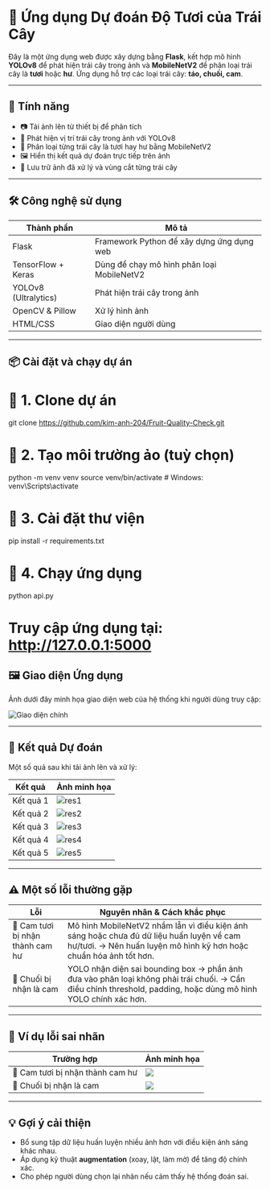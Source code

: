 # 🍎 Ứng dụng Dự đoán Độ Tươi của Trái Cây

Đây là một ứng dụng web được xây dựng bằng **Flask**, kết hợp mô hình **YOLOv8** để phát hiện trái cây trong ảnh và **MobileNetV2** để phân loại trái cây là **tươi** hoặc **hư**. Ứng dụng hỗ trợ các loại trái cây: **táo, chuối, cam**.

---

## 🚀 Tính năng

- 📷 Tải ảnh lên từ thiết bị để phân tích
- 🧠 Phát hiện vị trí trái cây trong ảnh với YOLOv8
- 🥭 Phân loại từng trái cây là tươi hay hư bằng MobileNetV2
- 🖼️ Hiển thị kết quả dự đoán trực tiếp trên ảnh
- 📁 Lưu trữ ảnh đã xử lý và vùng cắt từng trái cây

---

## 🛠 Công nghệ sử dụng

| Thành phần | Mô tả |
|-----------|-------|
| Flask | Framework Python để xây dựng ứng dụng web |
| TensorFlow + Keras | Dùng để chạy mô hình phân loại MobileNetV2 |
| YOLOv8 (Ultralytics) | Phát hiện trái cây trong ảnh |
| OpenCV & Pillow | Xử lý hình ảnh |
| HTML/CSS | Giao diện người dùng |

---

## 📦 Cài đặt và chạy dự án
# 🔢 1. Clone dự án
git clone https://github.com/kim-anh-204/Fruit-Quality-Check.git

# 🔢 2. Tạo môi trường ảo (tuỳ chọn)
python -m venv venv
source venv/bin/activate  # Windows: venv\Scripts\activate

# 🔢 3. Cài đặt thư viện
pip install -r requirements.txt

# 🔢 4. Chạy ứng dụng
python api.py

# Truy cập ứng dụng tại: http://127.0.0.1:5000

## 🖼️ Giao diện Ứng dụng

Ảnh dưới đây minh họa giao diện web của hệ thống khi người dùng truy cập:

![Giao diện chính](static/giaodienweb.png)

---

## 🎯 Kết quả Dự đoán

Một số quả sau khi tải ảnh lên và xử lý:

| Kết quả | Ảnh minh họa |
|--------|---------------|
| Kết quả 1 | ![res1](static/res1) |
| Kết quả 2 | ![res2](static/res2) |
| Kết quả 3 | ![res3](static/res3) |
| Kết quả 4 | ![res4](static/res4) |
| Kết quả 5 | ![res5](static/res5) |

---

## ⚠️ Một số lỗi thường gặp

| Lỗi | Nguyên nhân & Cách khắc phục |
|-----|------------------------------|
| 🍊 Cam tươi bị nhận thành cam hư | Mô hình MobileNetV2 nhầm lẫn vì điều kiện ánh sáng hoặc chưa đủ dữ liệu huấn luyện về cam hư/tươi. → Nên huấn luyện mô hình kỹ hơn hoặc chuẩn hóa ảnh tốt hơn. |
| 🍌 Chuối bị nhận là cam | YOLO nhận diện sai bounding box → phần ảnh đưa vào phân loại không phải trái chuối. → Cần điều chỉnh threshold, padding, hoặc dùng mô hình YOLO chính xác hơn. |

---

## 📌 Ví dụ lỗi sai nhãn

| Trường hợp | Ảnh minh họa |
|------------|--------------|
|🍊 Cam tươi bị nhận thành cam hư | ![](static/example_wrong1.png) |
|🍌 Chuối bị nhận là cam | ![](static/example_wrong2.png) |

---

## 💡 Gợi ý cải thiện

- Bổ sung tập dữ liệu huấn luyện nhiều ảnh hơn với điều kiện ánh sáng khác nhau.
- Áp dụng kỹ thuật **augmentation** (xoay, lật, làm mờ) để tăng độ chính xác.
- Cho phép người dùng chọn lại nhãn nếu cảm thấy hệ thống đoán sai.





